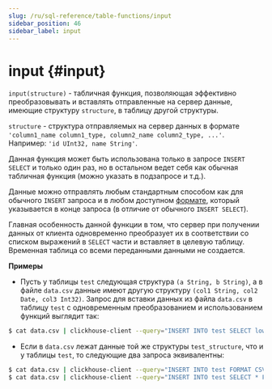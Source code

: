 ```yaml
---
slug: /ru/sql-reference/table-functions/input
sidebar_position: 46
sidebar_label: input
---
```


# input {#input}

`input(structure)` - табличная функция, позволяющая эффективно преобразовывать и вставлять отправленные на сервер данные,
имеющие структуру `structure`, в таблицу другой структуры.

`structure` - структура отправляемых на сервер данных в формате `'column1_name column1_type, column2_name column2_type, ...'`.
Например: `'id UInt32, name String'`.

Данная функция может быть использована только в запросе `INSERT SELECT` и только один раз, но в остальном ведет себя
как обычная табличная функция (можно указать в подзапросе и т.д.).

Данные можно отправлять любым стандартным способом как для обычного `INSERT` запроса и в любом
доступном [формате](../../interfaces/formats.md#formats), который указывается в конце
запроса (в отличие от обычного `INSERT SELECT`).

Главная особенность данной функции в том, что сервер при получении данных от клиента
одновременно преобразует их в соответствии со списком выражений в `SELECT` части и вставляет в целевую таблицу. Временная таблица
со всеми переданными данными не создается.

**Примеры**

-   Пусть у таблицы `test` следующая структура `(a String, b String)`,
    а в файле `data.csv` данные имеют другую структуру `(col1 String, col2 Date, col3 Int32)`. Запрос для вставки
    данных из файла `data.csv` в таблицу `test` с одновременным преобразованием и использованием функций выглядит так:

<!-- -->

``` bash
$ cat data.csv | clickhouse-client --query="INSERT INTO test SELECT lower(col1), col3 * col3 FROM input('col1 String, col2 Date, col3 Int32') FORMAT CSV";
```

-   Если в `data.csv` лежат данные той же структуры `test_structure`, что и у таблицы `test`, то следующие два запроса эквивалентны:

<!-- -->

``` bash
$ cat data.csv | clickhouse-client --query="INSERT INTO test FORMAT CSV"
$ cat data.csv | clickhouse-client --query="INSERT INTO test SELECT * FROM input('test_structure') FORMAT CSV"
```

